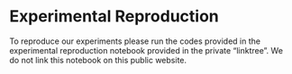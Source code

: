 # Experimental Reproduction

To reproduce our experiments please run the codes provided in the experimental reproduction notebook provided in the private “linktree”. We do not link this notebook on this public website.

